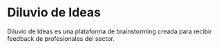 # Diluvio de Ideas
Diluvio de Ideas es una plataforma de brainstorming creada para recibir feedback de profesionales del sector.